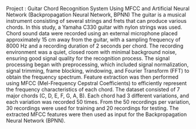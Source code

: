 Project : Guitar Chord Recognition System Using MFCC and Artificial Neural Network (Backpropagation Neural Network, BPNN)
	The guitar is a musical instrument consisting of several strings and frets that can produce various chords. In this study, a Yamaha C330 guitar with nylon strings was used. Chord sound data were recorded using an external microphone placed approximately 15 cm away from the guitar, with a sampling frequency of 8000 Hz and a recording duration of 2 seconds per chord. The recording environment was a quiet, closed room with minimal background noise, ensuring good signal quality for the recognition process.
	The signal processing began with preprocessing, which included signal normalization, signal trimming, frame blocking, windowing, and Fourier Transform (FFT) to obtain the frequency spectrum. Feature extraction was then performed using MFCC (Mel-Frequency Cepstral Coefficients) to efficiently represent the frequency characteristics of each chord.
	The dataset consisted of 7 major chords (C, D, E, F, G, A, B). Each chord had 3 different variations, and each variation was recorded 50 times. From the 50 recordings per variation, 30 recordings were used for training and 20 recordings for testing. 
	The extracted MFCC features were then used as input for the Backpropagation Neural Network (BPNN).
